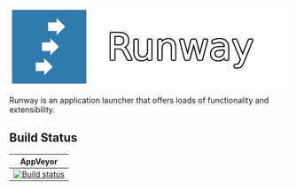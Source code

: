﻿![Runway logo](https://raw.githubusercontent.com/alexwnovak/Runway/master/docs/logo.png)

Runway is an application launcher that offers loads of functionality and extensibility.

## Build Status

| AppVeyor |
|----------|
| [![Build status](https://ci.appveyor.com/api/projects/status/j0huqi0efdyeueyp?svg=true)](https://ci.appveyor.com/project/alexwnovak/runway) |
